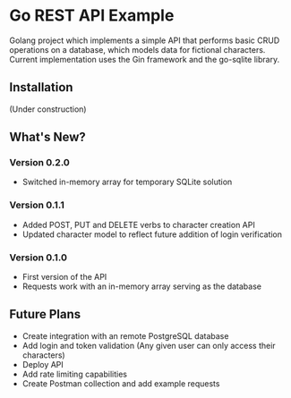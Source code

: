 # Go REST API Example

Golang project which implements a simple API that performs basic CRUD operations on a database, which models data for fictional characters.
Current implementation uses the Gin framework and the go-sqlite library.

## Installation

(Under construction)

## What's New?

### Version 0.2.0
* Switched in-memory array for temporary SQLite solution

### Version 0.1.1
* Added POST, PUT and DELETE verbs to character creation API
* Updated character model to reflect future addition of login verification

### Version 0.1.0
* First version of the API
* Requests work with an in-memory array serving as the database

## Future Plans 

* Create integration with an remote PostgreSQL database
* Add login and token validation (Any given user can only access their characters)
* Deploy API 
* Add rate limiting capabilities
* Create Postman collection and add example requests
